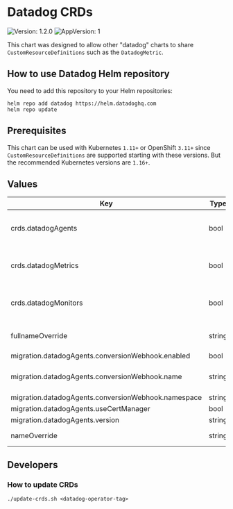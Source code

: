 # Datadog CRDs

![Version: 1.2.0](https://img.shields.io/badge/Version-1.2.0-informational?style=flat-square) ![AppVersion: 1](https://img.shields.io/badge/AppVersion-1-informational?style=flat-square)

This chart was designed to allow other "datadog" charts to share `CustomResourceDefinitions` such as the `DatadogMetric`.

## How to use Datadog Helm repository

You need to add this repository to your Helm repositories:

```
helm repo add datadog https://helm.datadoghq.com
helm repo update
```

## Prerequisites

This chart can be used with Kubernetes `1.11+` or OpenShift `3.11+` since  `CustomResourceDefinitions` are supported starting with these versions.
But the recommended Kubernetes versions are `1.16+`.

## Values

| Key | Type | Default | Description |
|-----|------|---------|-------------|
| crds.datadogAgents | bool | `false` | Set to true to deploy the DatadogAgents CRD |
| crds.datadogMetrics | bool | `false` | Set to true to deploy the DatadogMetrics CRD |
| crds.datadogMonitors | bool | `false` | Set to true to deploy the DatadogMonitors CRD |
| fullnameOverride | string | `""` | Override the fully qualified app name |
| migration.datadogAgents.conversionWebhook.enabled | bool | `false` |  |
| migration.datadogAgents.conversionWebhook.name | string | `"datadog-operator-webhook-service"` |  |
| migration.datadogAgents.conversionWebhook.namespace | string | `"default"` |  |
| migration.datadogAgents.useCertManager | bool | `false` |  |
| migration.datadogAgents.version | string | `"v2alpha1"` |  |
| nameOverride | string | `""` | Override name of app |

## Developers

### How to update CRDs

```shell
./update-crds.sh <datadog-operator-tag>
```
